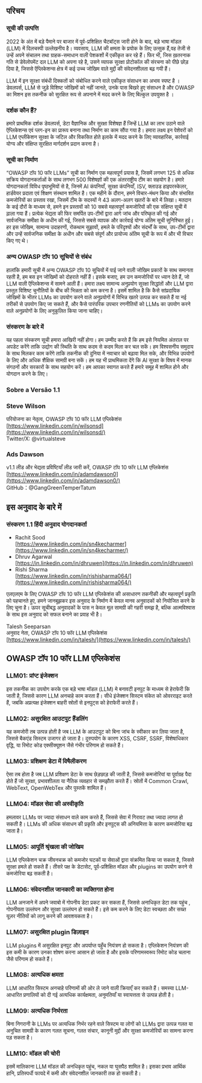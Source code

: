 ﻿
## परिचय

### सूची की उत्पत्ति
2022 के अंत में बड़े पैमाने पर बाजार में पूर्व-प्रशिक्षित चैटबॉट्स जारी होने के बाद, बड़े भाषा मॉडल (LLM) में  दिलचस्पी उल्लेखनीय है। व्यवसाय, LLM की क्षमता के प्रयोक के लिए उत्सुक हैं,वह तेजी से उन्हें अपने संचालन तथा  ग्राहक-समाधान  वाली पेशकशों में एकीकृत कर रहे हैं। फिर भी, जिस ख़तरनाक गति से डेवेलोपमेंट दल LLM को अपना रहे है, उसने व्यापक सुरक्षा प्रोटोकॉल की संरचना को पीछे छोड़ दिया है, जिससे ऍप्लिकेशन्स क्षेत्र में  कई उच्च जोखिम वाले मुद्दों की संवेदनशीलता बढ़ गयी  हैं।
 
LLM में इन सुरक्षा संबंधी दिक्कतों को संबोधित करने वाले एकीकृत संसाधन का अभाव स्पष्ट है । डेवलपर्स, LLM से जुड़े विशिष्ट जोखिमों को नहीं जानते, उनके पास बिखरे हुए संसाधन है और  OWASP का मिशन इस तकनीक को सुरक्षित रूप से अपनाने में मदद करने के लिए बिल्कुल उपयुक्त है ।

### दर्शक कौन हैं?

हमारे प्राथमिक दर्शक डेवलपर्स, डेटा वैज्ञानिक और सुरक्षा विशेषज्ञ हैं जिन्हें LLM का लाभ उठाने वाले ऍप्लिकेशन्स एवं  प्लग-इन का प्रारूप बनाना तथा निर्माण का काम सौंपा गया है। हमारा लक्ष्य इन पेशेवरों को LLM एप्लीकेशन सुरक्षा के जटिल और विकसित होते इलाके में मदद करने के लिए व्यावहारिक, कार्रवाई योग्य और संक्षिप्त सुरक्षित मार्गदर्शन प्रदान करना है।

### सूची का निर्माण

“OWASP टॉप 10 फॉर LLMs” सूची का निर्माण एक महत्वपूर्ण प्रयास है, जिसमें लगभग 125 से अधिक सक्रिय योगदानकर्ताओं के साथ लगभग 500 विशेषज्ञों की एक अंतरराष्ट्रीय टीम का सहयोग है। हमारे योगदानकर्ता विविध पृष्ठभूमियों से है, जिनमें AI कंपनियाँ, सुरक्षा कंपनियाँ, ISV, क्लाउड हाइपरस्केलर, हार्डवेयर प्रदाता एवं शिक्षण  संस्थान शामिल है।
एक महीने के दौरान, हमने विचार-मंथन किया और संभावित कमजोरियों का प्रस्ताव रखा, जिसमें टीम के सदस्यों ने 43 अलग-अलग खतरों के बारे में लिखा। मतदान के कई दौरों के माध्यम से, हमने इन प्रस्तावों को 10 सबसे महत्वपूर्ण कमजोरियों की एक संक्षिप्त सूची में ढ़ाला गया हैं। प्रत्येक भेद्यता की फिर समर्पित उप-टीमों द्वारा आगे जांच और परिष्कृत की गई और सार्वजनिक समीक्षा के अधीन की गई, जिससे सबसे व्यापक और कार्रवाई योग्य अंतिम सूची सुनिश्चित हुई।
हर इस जोखिम, सामान्य उदाहरणों, रोकथाम सुझावों, हमले के परिदृश्यों और संदर्भों के साथ, उप-टीमों द्वारा और उन्हें सार्वजनिक समीक्षा के अधीन और सबसे संपूर्ण और प्रायोज्य अंतिम सूची के रूप में और भी विचार किए गए थे।

### अन्य OWASP टॉप 10 सूचियों से संबंध

हालांकि हमारी सूची में अन्य OWASP टॉप 10 सूचियों में पाई जाने वाली जोखिम प्रकारों के साथ समानता रहती है, हम बस इन जोखिमों को दोहराते नहीं हैं। इसके बजाए, हम उन कमजोरियों पर ध्यान देते हैं, जो LLM वाली ऍप्लिकेशन्स में सामने आती हैं।
हमारा लक्ष्य सामान्य अनुप्रयोग सुरक्षा सिद्धांतों और LLM द्वारा प्रस्तुत विशिष्ट चुनौतियों के बीच की भिन्नता को कम करना है। इसमें शामिल है कि कैसे सांप्रदायिक जोखिमों के भीतर LLMs का उपयोग करने वाले अनुप्रयोगों में विभिन्न खतरे उत्पन्न कर सकते हैं या नई तरीकों से उपयोग किए जा सकते हैं, और कैसे पारंपरिक उपचार रणनीतियों को LLMs का उपयोग करने वाले अनुप्रयोगों के लिए अनुकूलित किया जाना चाहिए।

### संस्करण के बारे में

यह पहला संस्करण सूची हमारा आखिरी नहीं होगा। हम उम्मीद करते हैं कि हम इसे नियमित अंतराल पर अपडेट करेंगे ताकि उद्योग की स्थिति के साथ कदम से कदम मिला कर चल सकें। हम विश्वसनीय समुदाय के साथ मिलकर काम करेंगे ताकि तकनीक की दुनिया में नवाचार को बढ़ावा मिल सके, और विभिन्न उपयोगों के लिए और अधिक शैक्षिक सामग्री बना सकें। हम यह भी प्राथमिकता देंगे कि AI सुरक्षा के विषय में मानक संगठनों और सरकारों के साथ सहयोग करें। हम आपका स्वागत करते हैं हमारे समूह में शामिल होने और योगदान करने के लिए।



### Sobre a Versão 1.1


### Steve Wilson
परियोजना का नेतृत्व, OWASP टॉप 10 फॉर LLM एप्लिकेशंस  
[https://www.linkedin.com/in/wilsonsd](https://www.linkedin.com/in/wilsonsd/)    
Twitter/X: @virtualsteve  

### Ads Dawson
v1.1 लीड और भेद्यता प्रविष्टियाँ लीड जारी करें, OWASP टॉप 10 फॉर LLM एप्लिकेशंस  
[https://www.linkedin.com/in/adamdawson0](https://www.linkedin.com/in/adamdawson0/)   
GitHub：@GangGreenTemperTatum   


## इस अनुवाद के बारे में
### संस्करण 1.1 हिंदी अनुवाद योगदानकर्ता

- Rachit Sood  
[https://www.linkedin.com/in/sn4kecharmer](https://www.linkedin.com/in/sn4kecharmer/)     
- Dhruv Agarwal   
[https://in.linkedin.com/in/dhruwen](https://in.linkedin.com/in/dhruwen)   
- Rishi Sharma  
[https://www.linkedin.com/in/rishisharma064/](https://www.linkedin.com/in/rishisharma064/)   


एलएलएम के लिए OWASP टॉप 10 फॉर LLM एप्लिकेशंस की असाधारण तकनीकी और महत्वपूर्ण प्रकृति को पहचानते हुए, हमने जानबूझकर इस अनुवाद के निर्माण में केवल मानव अनुवादकों को नियोजित करने के लिए चुना है। ऊपर सूचीबद्ध अनुवादकों के पास न केवल मूल सामग्री की गहरी समझ है, बल्कि आत्मविश्वास के साथ इस अनुवाद को सफल बनाने का प्रवाह भी है।

Talesh Seeparsan  
अनुवाद नेता, OWASP टॉप 10 फॉर LLM एप्लिकेशंस  
[https://www.linkedin.com/in/talesh/](https://www.linkedin.com/in/talesh/)  



## OWASP टॉप 10 फॉर LLM एप्लिकेशंस
### LLM01: प्रांप्ट इंजेक्शन
इस तकनीक का उपयोग करके एक बड़े भाषा मॉडल (LLM) मे बनावटी इनपुट के माध्यम से हेराफेरी कि जाती  है, जिससे कारण LLM अनचाहे काम करता हैं। सीधे इंजेक्शन सिस्टम संकेत को ओवरराइट करते हैं, जबकि अप्रत्यक्ष इंजेक्शन बाहरी स्रोतों से इनपुट्स को हेराफेरी करते हैं।

### LLM02: असुरक्षित आउटपुट हैंडलिंग
यह कमजोरी तब उत्पन्न होती है जब LLM के आउटपुट को बिना जांच के स्वीकार कर लिया जाता है, जिससे बैकएंड सिस्टम उजागर हो जाता है। दुरुपयोग के कारण XSS, CSRF, SSRF, विशेषाधिकार वृद्धि, या रिमोट कोड एक्सीक्यूशन जैसे गंभीर परिणाम हो सकते हैं।

### LLM03: प्रशिक्षण डेटा में विषैलीकरण
ऐसा तब होता है जब LLM प्रशिक्षण डेटा के साथ छेड़छाड़ की जाती है, 
जिससे कमजोरियां या पूर्वाग्रह पैदा होते हैं जो सुरक्षा, प्रभावशीलता या नैतिक व्यवहार से समझौता करते हैं। स्रोतों में Common Crawl, WebText, OpenWebTex और पुस्तकें शामिल हैं।

### LLM04: मॉडल सेवा की अस्वीकृति
हमलावर LLMs पर ज्यादा संसाधन वाले काम करते हैं, जिससे सेवा में गिरावट तथा ज्यादा  लागत हो सकती है। LLMs की अधिक संसाधन की प्रकृति और इनपुट्स की अनियमित्ता  के कारण कमजोरिया बढ़ जाता है।

### LLM05: आपूर्ति श्रृंखला की जोखिम
LLM एप्लिकेशन चक्र जीवनचक्र को कमजोर घटकों या सेवाओं द्वारा  संक्रमित किया जा सकता है, जिससे सुरक्षा हमले हो सकते हैं। तीसरे पक्ष के डेटासेट, पूर्व-प्रशिक्षित मॉडल और plugins का उपयोग करने से कमजोरिया बढ़ सकती है।

### LLM06: संवेदनशील जानकारी का व्यक्तिगत होना
LLM अनजाने में अपने जवाबो में गोपनीय डेटा प्रकट कर सकता हैं, जिससे अनाधिकृत डेटा तक पहुंच , गोपनीयता उल्लंघन और सुरक्षा उल्लंघन हो सकते हैं। इसे कम करने के लिए डेटा स्वच्छता और सख्त यूज़र नीतियों को लागू करने की आवशयकता  है।

### LLM07: असुरक्षित plugin  डिज़ाइन
LLM plugins में असुरक्षित इनपुट और अपर्याप्त पहुँच नियंत्रण हो सकता है। एप्लिकेशन नियंत्रण की इस कमी के कारण उनका शोषण करना आसान हो जाता है और इसके परिणामस्वरूप रिमोट कोड चलाना जैसे परिणाम हो सकते हैं।

### LLM08: अत्यधिक क्षमता
LLM आधारित सिस्टम अनचाहे परिणामों की ओर ले जाने वाली क्रियाएँ कर सकते हैं। समस्या LLM-आधारित प्रणालियों को दी गई अत्यधिक कार्यक्षमता, अनुमतियाँ या स्वायत्तता से उत्पन्न होती है।

### LLM09: अत्यधिक निर्भरता
बिना निगरानी के LLMs पर अत्यधिक निर्भर रहने वाले सिस्टम या लोगों को LLMs द्वारा उत्पन्न गलत या अनुचित सामग्री के कारण गलत सूचना, गलत संचार, कानूनी मुद्दों और सुरक्षा कमजोरियों का सामना करना पड़ सकता है।

### LLM10: मॉडल की चोरी
इसमें मालिकाना LLM मॉडल की अनधिकृत पहुंच, नकल या घुसपैठ शामिल है। इसका प्रभाव आर्थिक हानि, प्रतिस्पर्धी फायदे में  कमी और संवेदनशील जानकारी तक हो सकती है।
